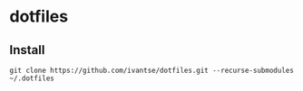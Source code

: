 # dotfiles

## Install

`git clone https://github.com/ivantse/dotfiles.git --recurse-submodules ~/.dotfiles`
